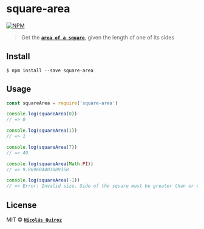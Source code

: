 # square-area

[![NPM](https://nodei.co/npm/square-area.png)](https://nodei.co/npm/square-area/)

> Get the **[`area of a square`](https://en.wikipedia.org/wiki/Square#Perimeter_and_area)**, given the length of one of its sides


## Install

```
$ npm install --save square-area
```


## Usage

```js
const squareArea = require('square-area')

console.log(squareArea(0))
// => 0

console.log(squareArea(1))
// => 1

console.log(squareArea(7))
// => 49

console.log(squareArea(Math.PI))
// => 9.869604401089358

console.log(squareArea(-1))
// => Error: Invalid size. Side of the square must be greater than or equal to 0
```


## License

MIT © **[`Nicolás Quiroz`](https://nicolasquiroz.com)**
